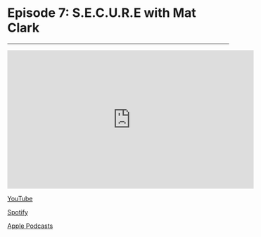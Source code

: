 # Episode 7: S.E.C.U.R.E with Mat Clark

---

<iframe width="560" height="315" src="https://www.youtube.com/embed/IS7NWtilJdc?si=QzU-Law4d91V5DTm" title="YouTube video player" frameborder="0" allow="accelerometer; autoplay; clipboard-write; encrypted-media; gyroscope; picture-in-picture; web-share" referrerpolicy="strict-origin-when-cross-origin" allowfullscreen></iframe>

[YouTube](https://www.youtube.com/watch?v=IS7NWtilJdc)

[Spotify](https://open.spotify.com/episode/4M2FvArYpK3VHqMdlpykSF?si=CCCq37c2TrKzNay9Z8Fl-Q)

[Apple Podcasts](https://podcasts.apple.com/us/podcast/episode-07-s-e-c-u-r-e-with-mat-clark/id1789671447?i=1000708530054)


